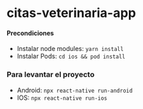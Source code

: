 # citas-veterinaria-app

#### Precondiciones

- Instalar node modules: `yarn install`
- Instalar Pods: `cd ios && pod install`

### Para levantar el proyecto 

- Android: `npx react-native run-android`
- IOS: `npx react-native run-ios`

